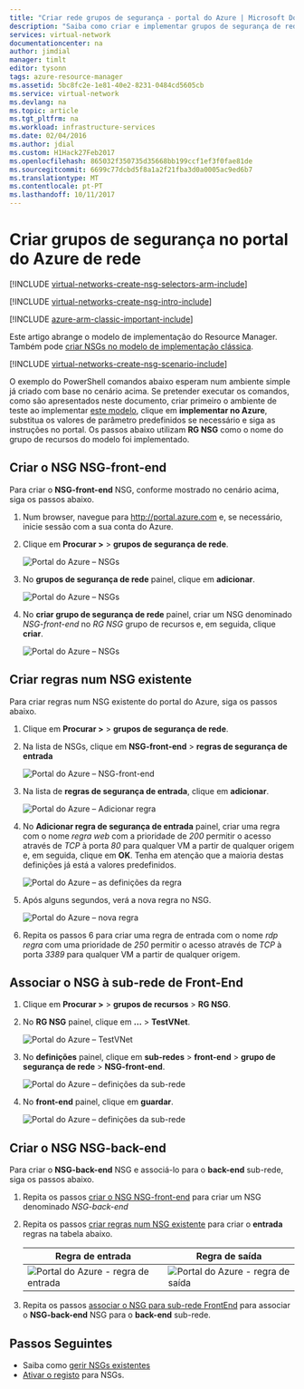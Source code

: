 ```yaml
---
title: "Criar rede grupos de segurança - portal do Azure | Microsoft Docs"
description: "Saiba como criar e implementar grupos de segurança de rede através do portal do Azure."
services: virtual-network
documentationcenter: na
author: jimdial
manager: timlt
editor: tysonn
tags: azure-resource-manager
ms.assetid: 5bc8fc2e-1e81-40e2-8231-0484cd5605cb
ms.service: virtual-network
ms.devlang: na
ms.topic: article
ms.tgt_pltfrm: na
ms.workload: infrastructure-services
ms.date: 02/04/2016
ms.author: jdial
ms.custom: H1Hack27Feb2017
ms.openlocfilehash: 865032f350735d35668bb199ccf1ef3f0fae81de
ms.sourcegitcommit: 6699c77dcbd5f8a1a2f21fba3d0a0005ac9ed6b7
ms.translationtype: MT
ms.contentlocale: pt-PT
ms.lasthandoff: 10/11/2017
---
```

# <a name="create-network-security-groups-using-the-azure-portal"></a>Criar grupos de segurança no portal do Azure de rede

[!INCLUDE [virtual-networks-create-nsg-selectors-arm-include](../../includes/virtual-networks-create-nsg-selectors-arm-include.md)]

[!INCLUDE [virtual-networks-create-nsg-intro-include](../../includes/virtual-networks-create-nsg-intro-include.md)]

[!INCLUDE [azure-arm-classic-important-include](../../includes/azure-arm-classic-important-include.md)]

Este artigo abrange o modelo de implementação do Resource Manager. Também pode [criar NSGs no modelo de implementação clássica](virtual-networks-create-nsg-classic-ps.md).

[!INCLUDE [virtual-networks-create-nsg-scenario-include](../../includes/virtual-networks-create-nsg-scenario-include.md)]

O exemplo do PowerShell comandos abaixo esperam num ambiente simple já criado com base no cenário acima. Se pretender executar os comandos, como são apresentados neste documento, criar primeiro o ambiente de teste ao implementar [este modelo](http://github.com/telmosampaio/azure-templates/tree/master/201-IaaS-WebFrontEnd-SQLBackEnd), clique em **implementar no Azure**, substitua os valores de parâmetro predefinidos se necessário e siga as instruções no portal. Os passos abaixo utilizam **RG NSG** como o nome do grupo de recursos do modelo foi implementado.

## <a name="create-the-nsg-frontend-nsg"></a>Criar o NSG NSG-front-end
Para criar o **NSG-front-end** NSG, conforme mostrado no cenário acima, siga os passos abaixo.

1. Num browser, navegue para http://portal.azure.com e, se necessário, inicie sessão com a sua conta do Azure.
2. Clique em **Procurar >** > **grupos de segurança de rede**.
   
    ![Portal do Azure – NSGs](./media/virtual-networks-create-nsg-arm-pportal/figure11.png)
3. No **grupos de segurança de rede** painel, clique em **adicionar**.
   
    ![Portal do Azure – NSGs](./media/virtual-networks-create-nsg-arm-pportal/figure12.png)
4. No **criar grupo de segurança de rede** painel, criar um NSG denominado *NSG-front-end* no *RG NSG* grupo de recursos e, em seguida, clique **criar**.
   
    ![Portal do Azure – NSGs](./media/virtual-networks-create-nsg-arm-pportal/figure13.png)

## <a name="create-rules-in-an-existing-nsg"></a>Criar regras num NSG existente
Para criar regras num NSG existente do portal do Azure, siga os passos abaixo.

1. Clique em **Procurar >** > **grupos de segurança de rede**.
2. Na lista de NSGs, clique em **NSG-front-end** > **regras de segurança de entrada**
   
    ![Portal do Azure – NSG-front-end](./media/virtual-networks-create-nsg-arm-pportal/figure2.png)
3. Na lista de **regras de segurança de entrada**, clique em **adicionar**.
   
    ![Portal do Azure – Adicionar regra](./media/virtual-networks-create-nsg-arm-pportal/figure3.png)
4. No **Adicionar regra de segurança de entrada** painel, criar uma regra com o nome *regra web* com a prioridade de *200* permitir o acesso através de *TCP* à porta *80* para qualquer VM a partir de qualquer origem e, em seguida, clique em **OK**. Tenha em atenção que a maioria destas definições já está a valores predefinidos.
   
    ![Portal do Azure – as definições da regra](./media/virtual-networks-create-nsg-arm-pportal/figure4.png)
5. Após alguns segundos, verá a nova regra no NSG.
   
    ![Portal do Azure – nova regra](./media/virtual-networks-create-nsg-arm-pportal/figure5.png)
6. Repita os passos 6 para criar uma regra de entrada com o nome *rdp regra* com uma prioridade de *250* permitir o acesso através de *TCP* à porta *3389* para qualquer VM a partir de qualquer origem.

## <a name="associate-the-nsg-to-the-frontend-subnet"></a>Associar o NSG à sub-rede de Front-End
1. Clique em **Procurar >** > **grupos de recursos** > **RG NSG**.
2. No **RG NSG** painel, clique em **...**   >  **TestVNet**.
   
    ![Portal do Azure – TestVNet](./media/virtual-networks-create-nsg-arm-pportal/figure14.png)
3. No **definições** painel, clique em **sub-redes** > **front-end** > **grupo de segurança de rede** > **NSG-front-end**.
   
    ![Portal do Azure – definições da sub-rede](./media/virtual-networks-create-nsg-arm-pportal/figure15.png)
4. No **front-end** painel, clique em **guardar**.
   
    ![Portal do Azure – definições da sub-rede](./media/virtual-networks-create-nsg-arm-pportal/figure16.png)

## <a name="create-the-nsg-backend-nsg"></a>Criar o NSG NSG-back-end
Para criar o **NSG-back-end** NSG e associá-lo para o **back-end** sub-rede, siga os passos abaixo.

1. Repita os passos [criar o NSG NSG-front-end](#Create-the-NSG-FrontEnd-NSG) para criar um NSG denominado *NSG-back-end*
2. Repita os passos [criar regras num NSG existente](#Create-rules-in-an-existing-NSG) para criar o **entrada** regras na tabela abaixo.
   
   | Regra de entrada | Regra de saída |
   | --- | --- |
   | ![Portal do Azure - regra de entrada](./media/virtual-networks-create-nsg-arm-pportal/figure17.png) |![Portal do Azure - regra de saída](./media/virtual-networks-create-nsg-arm-pportal/figure18.png) |
3. Repita os passos [associar o NSG para sub-rede FrontEnd](#Associate-the-NSG-to-the-FrontEnd-subnet) para associar o **NSG-back-end** NSG para o **back-end** sub-rede.

## <a name="next-steps"></a>Passos Seguintes
* Saiba como [gerir NSGs existentes](virtual-network-manage-nsg-arm-portal.md)
* [Ativar o registo](virtual-network-nsg-manage-log.md) para NSGs.

